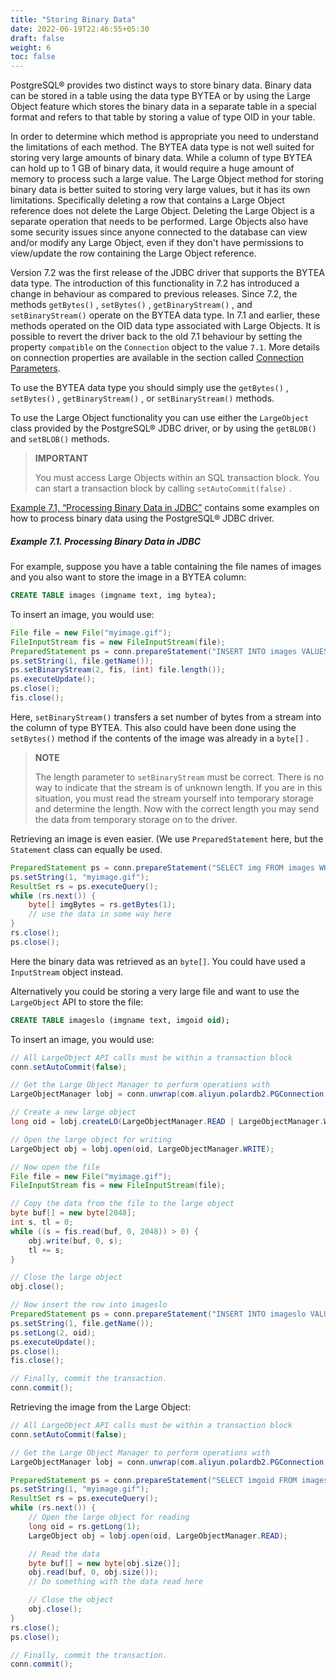 ```yaml
---
title: "Storing Binary Data"
date: 2022-06-19T22:46:55+05:30
draft: false
weight: 6
toc: false
---
```


PostgreSQL® provides two distinct ways to store binary data.  Binary data can be stored in a table using the data type
BYTEA or by using the Large Object feature which stores the binary data in a separate table in a special format and refers
to that table by storing a value of type OID in your table.

In order to determine which method is appropriate you need to understand the limitations of each method. The BYTEA data
type is not well suited for storing very large amounts of binary data. While a column of type BYTEA can hold up to 1 GB
of binary data, it would require a huge amount of memory to process such a large value. The Large Object method for
storing binary data is better suited to storing very large values, but it has its own limitations.  Specifically deleting
a row that contains a Large Object reference does not delete the Large Object. Deleting the Large Object is a separate
operation that needs to be performed. Large Objects also have some security issues since anyone connected to the database
can view and/or modify any Large Object, even if they don't have permissions to view/update the row containing the
Large Object reference.

Version 7.2 was the first release of the JDBC driver that supports the BYTEA data type. The introduction of this functionality
in 7.2 has introduced a change in behaviour as compared to previous releases. Since 7.2, the methods
`getBytes()` , `setBytes()` , `getBinaryStream()` , and `setBinaryStream()` operate on the BYTEA data type. In 7.1 and
earlier, these methods operated on the OID data type associated with Large Objects. It is possible to revert the driver
back to the old 7.1 behaviour by setting the property `compatible` on the `Connection` object to the value `7.1`.
More details on connection properties are available in the section called [Connection Parameters](/documentation/use/#connection-parameters).

To use the BYTEA data type you should simply use the `getBytes()` , `setBytes()` , `getBinaryStream()` , or `setBinaryStream()` methods.

To use the Large Object functionality you can use either the `LargeObject` class provided by the PostgreSQL® JDBC driver,
or by using the `getBLOB()` and `setBLOB()` methods.

> **IMPORTANT**
>
> You must access Large Objects within an SQL transaction block.  You can start a transaction block by calling `setAutoCommit(false)` .

[Example 7.1, “Processing Binary Data in JDBC”](/documentation/binary-data/#example71processing-binary-data-in-jdbc)
contains some examples on how to process binary data using the PostgreSQL® JDBC driver.

##### Example 7.1. Processing Binary Data in JDBC

For example, suppose you have a table containing the file names of images and you
also want to store the image in a BYTEA column:

```sql
CREATE TABLE images (imgname text, img bytea);
```

To insert an image, you would use:

```java
File file = new File("myimage.gif");
FileInputStream fis = new FileInputStream(file);
PreparedStatement ps = conn.prepareStatement("INSERT INTO images VALUES (?, ?)");
ps.setString(1, file.getName());
ps.setBinaryStream(2, fis, (int) file.length());
ps.executeUpdate();
ps.close();
fis.close();
```

Here, `setBinaryStream()` transfers a set number of bytes from a stream into the column of type BYTEA. This also could
have been done using the `setBytes()` method if the contents of the image was already in a `byte[]` .

> **NOTE**
>
> The length parameter to `setBinaryStream` must be correct. There is no way to indicate that the stream is of unknown
> length. If you are in this situation, you must read the stream yourself into temporary storage and determine the length.
> Now with the correct length you may send the data from temporary storage on to the driver.

Retrieving an image is even easier. (We use `PreparedStatement` here, but the `Statement` class can equally be used.

```java
PreparedStatement ps = conn.prepareStatement("SELECT img FROM images WHERE imgname = ?");
ps.setString(1, "myimage.gif");
ResultSet rs = ps.executeQuery();
while (rs.next()) {
    byte[] imgBytes = rs.getBytes(1);
    // use the data in some way here
}
rs.close();
ps.close();
```

Here the binary data was retrieved as an `byte[]`.  You could have used a `InputStream` object instead.

Alternatively you could be storing a very large file and want to use the `LargeObject` API to store the file:

```sql
CREATE TABLE imageslo (imgname text, imgoid oid);
```

To insert an image, you would use:

```java
// All LargeObject API calls must be within a transaction block
conn.setAutoCommit(false);

// Get the Large Object Manager to perform operations with
LargeObjectManager lobj = conn.unwrap(com.aliyun.polardb2.PGConnection.class).getLargeObjectAPI();

// Create a new large object
long oid = lobj.createLO(LargeObjectManager.READ | LargeObjectManager.WRITE);

// Open the large object for writing
LargeObject obj = lobj.open(oid, LargeObjectManager.WRITE);

// Now open the file
File file = new File("myimage.gif");
FileInputStream fis = new FileInputStream(file);

// Copy the data from the file to the large object
byte buf[] = new byte[2048];
int s, tl = 0;
while ((s = fis.read(buf, 0, 2048)) > 0) {
    obj.write(buf, 0, s);
    tl += s;
}

// Close the large object
obj.close();

// Now insert the row into imageslo
PreparedStatement ps = conn.prepareStatement("INSERT INTO imageslo VALUES (?, ?)");
ps.setString(1, file.getName());
ps.setLong(2, oid);
ps.executeUpdate();
ps.close();
fis.close();

// Finally, commit the transaction.
conn.commit();
```

Retrieving the image from the Large Object:

```java
// All LargeObject API calls must be within a transaction block
conn.setAutoCommit(false);

// Get the Large Object Manager to perform operations with
LargeObjectManager lobj = conn.unwrap(com.aliyun.polardb2.PGConnection.class).getLargeObjectAPI();

PreparedStatement ps = conn.prepareStatement("SELECT imgoid FROM imageslo WHERE imgname = ?");
ps.setString(1, "myimage.gif");
ResultSet rs = ps.executeQuery();
while (rs.next()) {
    // Open the large object for reading
    long oid = rs.getLong(1);
    LargeObject obj = lobj.open(oid, LargeObjectManager.READ);

    // Read the data
    byte buf[] = new byte[obj.size()];
    obj.read(buf, 0, obj.size());
    // Do something with the data read here

    // Close the object
    obj.close();
}
rs.close();
ps.close();

// Finally, commit the transaction.
conn.commit();
```
